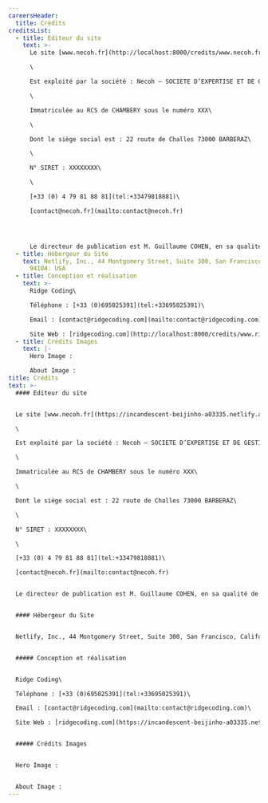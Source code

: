 ```yaml
---
careersHeader:
  title: Crédits
creditsList:
  - title: Editeur du site
    text: >-
      Le site [www.necoh.fr](http://localhost:8000/credits/www.necoh.fr)\

      \

      Est exploité par la société : Necoh – SOCIETE D’EXPERTISE ET DE GESTION COMPTABLE, société anonyme au capital social de XXX €\

      \

      Immatriculée au RCS de CHAMBERY sous le numéro XXX\

      \

      Dont le siège social est : 22 route de Challes 73000 BARBERAZ\

      \

      N° SIRET : XXXXXXXX\

      \

      [+33 (0) 4 79 81 88 81](tel:+33479818881)\

      [contact@necoh.fr](mailto:contact@necoh.fr)




      Le directeur de publication est M. Guillaume COHEN, en sa qualité de PDG de Necoh. Il peut être contacté aux coordonnées figurant dans les présentes conditions. Les présentes Conditions Générales ont pour objet de prévoir l’ensemble des conditions d’accès et d’utilisation du Site. L’accès et l’utilisation du Site impliquent l’acceptation tacite et sans réserve des présentes conditions par l’utilisateur.
  - title: Hébergeur du Site
    text: Netlify, Inc., 44 Montgomery Street, Suite 300, San Francisco, California
      94104. USA
  - title: Conception et réalisation
    text: >-
      Ridge Coding\

      Téléphone : [+33 (0)695025391](tel:+33695025391)\

      Email : [contact@ridgecoding.com](mailto:contact@ridgecoding.com)\

      Site Web : [ridgecoding.com](http://localhost:8000/credits/www.ridgecoding.com)
  - title: Crédits Images
    text: |-
      Hero Image :

      About Image :
title: Crédits
text: >-
  #### Editeur du site


  Le site [www.necoh.fr](https://incandescent-beijinho-a03335.netlify.app/credits/www.necoh.fr)\

  \

  Est exploité par la société : Necoh – SOCIETE D’EXPERTISE ET DE GESTION COMPTABLE, société anonyme au capital social de XXX €\

  \

  Immatriculée au RCS de CHAMBERY sous le numéro XXX\

  \

  Dont le siège social est : 22 route de Challes 73000 BARBERAZ\

  \

  N° SIRET : XXXXXXXX\

  \

  [+33 (0) 4 79 81 88 81](tel:+33479818881)\

  [contact@necoh.fr](mailto:contact@necoh.fr)


  Le directeur de publication est M. Guillaume COHEN, en sa qualité de PDG de Necoh. Il peut être contacté aux coordonnées figurant dans les présentes conditions. Les présentes Conditions Générales ont pour objet de prévoir l’ensemble des conditions d’accès et d’utilisation du Site. L’accès et l’utilisation du Site impliquent l’acceptation tacite et sans réserve des présentes conditions par l’utilisateur.


  #### Hébergeur du Site


  Netlify, Inc., 44 Montgomery Street, Suite 300, San Francisco, California 94104. USA


  ##### Conception et réalisation


  Ridge Coding\

  Téléphone : [+33 (0)695025391](tel:+33695025391)\

  Email : [contact@ridgecoding.com](mailto:contact@ridgecoding.com)\

  Site Web : [ridgecoding.com](https://incandescent-beijinho-a03335.netlify.app/credits/www.ridgecoding.com)


  ##### Crédits Images


  Hero Image :


  About Image :
---
```

